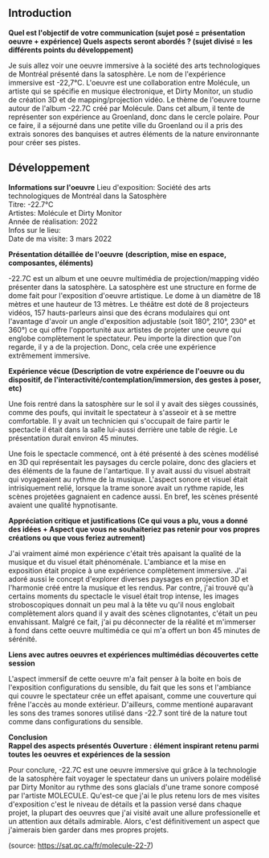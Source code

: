 
## Introduction

 **Quel est l'objectif de votre communication (sujet posé = présentation oeuvre + expérience)
  Quels aspects seront abordés ? (sujet divisé = les différents points du développement)** <br>
 
 Je suis allez voir une oeuvre immersive à la société des arts technologiques de Montréal présenté dans la satosphère. Le nom de l'expérience immersive est -22,7°C. L'oeuvre est une collaboration entre Molécule, un artiste qui se spécifie en musique électronique, et Dirty Monitor, un studio de création 3D et de mapping/projection vidéo. Le thème de l'oeuvre tourne autour de l'album -22.7C créé par Molécule. Dans cet album, il tente de représenter son expérience au Groenland, donc dans le cercle polaire. Pour ce faire, il a séjourné dans une petite ville du Groenland ou il a pris des extrais sonores des banquises et autres éléments de la nature environnante pour créer ses pistes. 

## Développement 

 **Informations sur l'oeuvre**
 Lieu d'exposition: Société des arts technologiques de Montréal dans la Satosphère <br>
 Titre: -22.7°C <br>
 Artistes: Molécule et Dirty Monitor <br>
 Année de réalisation: 2022 <br>
 Infos sur le lieu: <br>
 Date de ma visite: 3 mars 2022 <br>
 
 **Présentation détaillée de l'oeuvre**
 **(description, mise en espace, composantes, éléments)** <br>
 
 -22.7C est un album et une oeuvre multimédia de projection/mapping vidéo présenter dans la satosphère. La satosphère est une structure en forme de dome fait pour l'exposition d'oeuvre artistique. Le dome à un diamètre de 18 mètres et une hauteur de 13 mètres. Le théâtre est doté de 8 projecteurs vidéos, 157 hauts-parleurs ainsi que des écrans modulaires qui ont l'avantage d'avoir un angle d'exposition adjustable (soit 180°, 210°, 230° et 360°) ce qui offre l'opportunité aux artistes de projeter une oeuvre qui englobe complètement le spectateur. Peu importe la direction que l'on regarde, il y a de la projection. Donc, cela crée une expérience extrêmement immersive.
 
**Expérience vécue (Description de votre expérience de l'oeuvre ou du dispositif, de l'interactivité/contemplation/immersion, des gestes à poser, etc)** <br>

Une fois rentré dans la satosphère sur le sol il y avait des sièges coussinés, comme des poufs, qui invitait le spectateur à s'asseoir et à se mettre comfortable. Il y avait un technicien qui s'occupait de faire partir le spectacle il était dans la salle lui-aussi derrière une table de régie. Le présentation durait environ 45 minutes. 
 
Une fois le spectacle commencé, ont à été présenté à des scènes modélisé en 3D qui représentait les paysages du cercle polaire, donc des glaciers et des éléments de la faune de l'antartique. Il y avait aussi du visuel abstrait qui voyageaient au rythme de la musique. L'aspect sonore et visuel était intrisiquement relié, lorsque la trame sonore avait un rythme rapide, les scènes projetées gagnaient en cadence aussi. En bref, les scènes présenté avaient une qualité hypnotisante. 
 
 
 **Appréciation critique et justifications (Ce qui vous a plu, vous a donné des idées + Aspect que vous ne souhaiteriez pas retenir pour vos propres créations ou que vous feriez autrement)** <br>
 
 J'ai vraiment aimé mon expérience c'était très apaisant la qualité de la musique et du visuel était phénoménale. L'ambiance et la mise en exposition était propice à une expérience complètement immersive. J'ai adoré aussi le concept d'explorer diverses paysages en projection 3D et l'harmonie créé entre la musique et les rendus.  Par contre, j'ai trouvé qu'à certains moments du spectacle le visuel était trop intense, les images stroboscopiques donnait un peu mal à la tête vu qu'il nous englobait complètement alors quand il y avait des scènes clignotantes, c'était un peu envahissant. Malgré ce fait, j'ai pu déconnecter de la réalité et m'immerser à fond dans cette oeuvre multimédia ce qui m'a offert un bon 45 minutes de sérénité. 
 
 **Liens avec autres oeuvres et expériences multimédias découvertes cette session** <br>
 
 L'aspect immersif de cette oeuvre m'a fait penser à la boite en bois de l'exposition configurations du sensible, du fait que les sons et l'ambiance qui couvre le spectateur crée un effet apaisant, comme une couverture qui frêne l'accès au monde extérieur. D'ailleurs, comme mentioné auparavant les sons des trames sonores utilisé dans -22.7 sont tiré de la nature tout comme dans configurations du sensible. 
 
 
**Conclusion  
 Rappel des aspects présentés
 Ouverture : élément inspirant retenu parmi toutes les oeuvres et expériences de la session** <br>

Pour conclure, -22.7C est une oeuvre immersive qui grâce à la technologie de la satosphère fait voyager le spectateur dans un univers polaire modélisé par Dirty Monitor au rythme des sons glacials d'une trame sonore composé par l'artiste MOLECULE. Qu'est-ce que j'ai le plus retenu lors de mes visites d'exposition c'est le niveau de détails et la passion versé dans chaque projet, la plupart des oeuvres que j'ai visité avait une allure professionelle et un attention aux détails admirable. Alors, c'est définitivement un aspect que j'aimerais bien garder dans mes propres projets.

(source: https://sat.qc.ca/fr/molecule-22-7)
